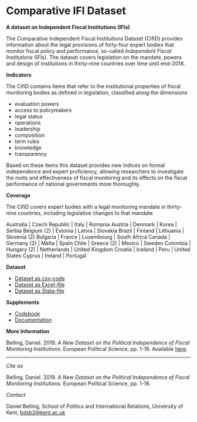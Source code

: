# Comparative IFI Dataset

**A dataset on Independent Fiscal Institutions (IFIs)**

The Comparative Independent Fiscal Institutions Dataset (CifiD) provides information about the legal provisions of forty-four expert bodies that monitor fiscal policy and performance, so-called *Independent Fiscal Institutions* (IFIs). The dataset covers legislation on the mandate, powers and design of institutions in thirty-nine countries over time until end-2018.

**Indicators**

The CifiD contains items that refer to the institutional properties of fiscal monitoring bodies as defined in legislation, classified along the dimensions

* evaluation powers
* access to policymakers
* legal status
* operations
* leadership
* composition
* term rules
* knowledge
* transparency

Based on these items this dataset provides new indices on formal independence and expert proficiency, allowing researchers to investigate the roots and effectiveness of fiscal monitoring and its effects on the fiscal performance of national governments more thoroughly.

**Coverage**

The CifiD covers expert bodies with a legal monitoring mandate in thirty-nine countries, including legislative changes to that mandate.

Australia | Czech Republic | Italy | Romania
Austria | Denmark | Korea | Serbia
Belgium (2) | Estonia | Latvia | Slovakia
Brazil | Finland | Lithuania | Slovenia (2)
Bulgaria | France | Luxembourg | South Africa
Canada | Germany (2) | Malta | Spain
Chile | Greece (2) | Mexico | Sweden
Colombia | Hungary (2) | Netherlands | United Kingdom
Croatia | Iceland | Peru | United States
Cyprus | Ireland | Portugal

**Dataset**

* <a href= "https://fiscal-institutions.github.io/CifiD%20Dataset.csv" target="_blank">Dataset as csv-code</a>
* <a href= "https://fiscal-institutions.github.io/CifiD%20Dataset.xlsx" target="_blank">Dataset as Excel-file</a>
* <a href= "https://fiscal-institutions.github.io/CifiD%20Dataset.dta" target="_blank">Dataset as Stata-file</a>

**Supplements**

* <a href= "https://fiscal-institutions.github.io/CifiD%20Codebook.pdf" target="_blank">Codebook</a>
* <a href= "https://fiscal-institutions.github.io/CifiD%20Documentation.pdf" target="_blank">Documentation</a>

**More Information**

Belling, Daniel. 2019. *A New Dataset on the Political Independence of Fiscal Monitoring Institutions*. European Political Science, pp. 1-18. Available <a href= "https://bit.ly/2YRcFru" target="_blank">here</a>.

----

*Cite as*

Belling, Daniel. 2019. *A New Dataset on the Political Independence of Fiscal Monitoring Institutions*. European Political Science, pp. 1-18.


*Contact*

Daniel Belling,
School of Politics and International Relations,
University of Kent,
bdsb2@kent.ac.uk
